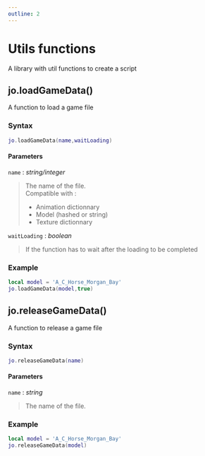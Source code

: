 ```yaml
---
outline: 2
---
```

# Utils functions

A library with util functions to create a script

## jo.loadGameData()
A function to load a game file
### Syntax
```lua
jo.loadGameData(name,waitLoading)
```
#### Parameters
`name` : *string/integer*
> The name of the file.  
> Compatible with :  
> * Animation dictionnary
> * Model (hashed or string)
> * Texture dictionnary
  
`waitLoading` : *boolean*
> If the function has to wait after the loading to be completed
  

### Example
```lua
local model = 'A_C_Horse_Morgan_Bay'
jo.loadGameData(model,true)
```

## jo.releaseGameData()
A function to release a game file
### Syntax
```lua
jo.releaseGameData(name)
```
#### Parameters
`name` : *string*
> The name of the file.  

### Example
```lua
local model = 'A_C_Horse_Morgan_Bay'
jo.releaseGameData(model)
```
